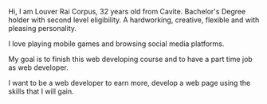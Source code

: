 Hi, I am Louver Rai Corpus, 32 years old from Cavite.
Bachelor's Degree holder with second level eligibility.
A hardworking, creative, flexible and with pleasing personality.

I love playing mobile games and browsing social media platforms.

My goal is to finish this web developing course and to have a part time job as web developer.

I want to be a web developer to earn more, develop a web page using the skills that I will gain.